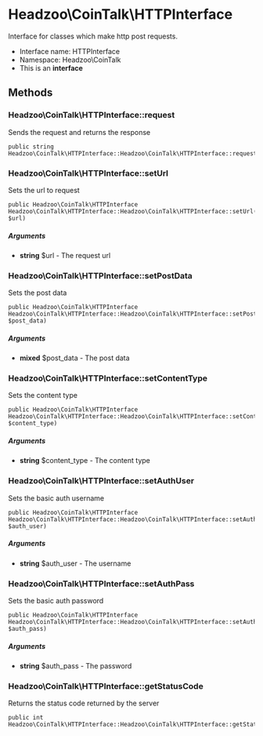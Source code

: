 Headzoo\CoinTalk\HTTPInterface
===============

Interface for classes which make http post requests.




* Interface name: HTTPInterface
* Namespace: Headzoo\CoinTalk
* This is an **interface**






Methods
-------


### Headzoo\CoinTalk\HTTPInterface::request
Sends the request and returns the response


```
public string Headzoo\CoinTalk\HTTPInterface::Headzoo\CoinTalk\HTTPInterface::request()
```




### Headzoo\CoinTalk\HTTPInterface::setUrl
Sets the url to request


```
public Headzoo\CoinTalk\HTTPInterface Headzoo\CoinTalk\HTTPInterface::Headzoo\CoinTalk\HTTPInterface::setUrl(string $url)
```


##### Arguments

* **string** $url - The request url



### Headzoo\CoinTalk\HTTPInterface::setPostData
Sets the post data


```
public Headzoo\CoinTalk\HTTPInterface Headzoo\CoinTalk\HTTPInterface::Headzoo\CoinTalk\HTTPInterface::setPostData(mixed $post_data)
```


##### Arguments

* **mixed** $post_data - The post data



### Headzoo\CoinTalk\HTTPInterface::setContentType
Sets the content type


```
public Headzoo\CoinTalk\HTTPInterface Headzoo\CoinTalk\HTTPInterface::Headzoo\CoinTalk\HTTPInterface::setContentType(string $content_type)
```


##### Arguments

* **string** $content_type - The content type



### Headzoo\CoinTalk\HTTPInterface::setAuthUser
Sets the basic auth username


```
public Headzoo\CoinTalk\HTTPInterface Headzoo\CoinTalk\HTTPInterface::Headzoo\CoinTalk\HTTPInterface::setAuthUser(string $auth_user)
```


##### Arguments

* **string** $auth_user - The username



### Headzoo\CoinTalk\HTTPInterface::setAuthPass
Sets the basic auth password


```
public Headzoo\CoinTalk\HTTPInterface Headzoo\CoinTalk\HTTPInterface::Headzoo\CoinTalk\HTTPInterface::setAuthPass(string $auth_pass)
```


##### Arguments

* **string** $auth_pass - The password



### Headzoo\CoinTalk\HTTPInterface::getStatusCode
Returns the status code returned by the server


```
public int Headzoo\CoinTalk\HTTPInterface::Headzoo\CoinTalk\HTTPInterface::getStatusCode()
```



